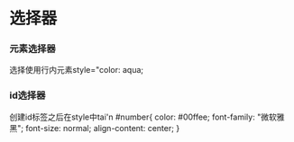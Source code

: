 

# 选择器
### 元素选择器
选择使用行内元素style="color: aqua;
### id选择器
创建id标签之后在style中tai'n
#number{
		color: #00ffee;
		font-family: "微软雅黑";
		font-size: normal;
		align-content: center;
	}
<!--stackedit_data:
eyJoaXN0b3J5IjpbMTgzNzAzMjc5Nl19
-->